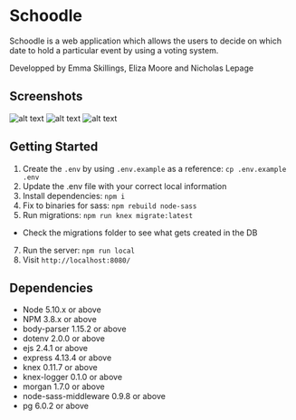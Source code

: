 # Schoodle

Schoodle is a web application which allows the users to decide on which date to hold a particular event by using a voting system.

Developped by Emma Skillings, Eliza Moore and Nicholas Lepage 

## Screenshots

![alt text](https://github.com/NicholasLepage/Schoodle/blob/master/public/resources/LandingPageLoggedIn.png)
![alt text](https://github.com/NicholasLepage/Schoodle/blob/master/public/resources/CreateEvent.png)
![alt text](https://github.com/NicholasLepage/Schoodle/blob/master/public/resources/newUserVote.png)

## Getting Started

1. Create the `.env` by using `.env.example` as a reference: `cp .env.example .env`
2. Update the .env file with your correct local information
3. Install dependencies: `npm i`
4. Fix to binaries for sass: `npm rebuild node-sass`
5. Run migrations: `npm run knex migrate:latest`
  - Check the migrations folder to see what gets created in the DB
7. Run the server: `npm run local`
8. Visit `http://localhost:8080/`

## Dependencies

- Node 5.10.x or above
- NPM 3.8.x or above
- body-parser 1.15.2 or above
- dotenv 2.0.0 or above
- ejs 2.4.1 or above
- express 4.13.4 or above
- knex 0.11.7 or above
- knex-logger 0.1.0 or above
- morgan 1.7.0 or above
- node-sass-middleware 0.9.8 or above
- pg 6.0.2 or above
